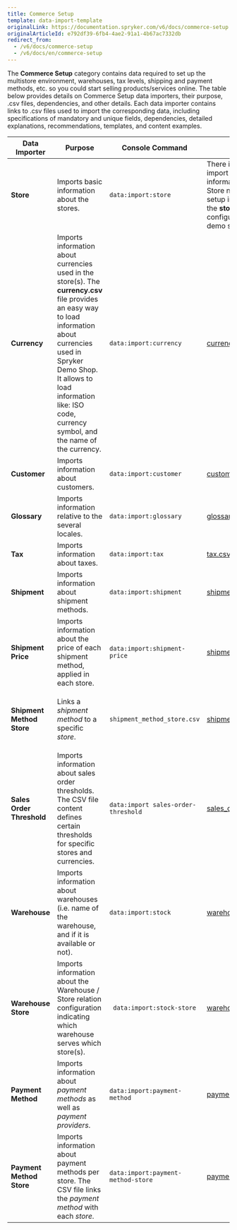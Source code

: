 ```yaml
---
title: Commerce Setup
template: data-import-template
originalLink: https://documentation.spryker.com/v6/docs/commerce-setup
originalArticleId: e792df39-6fb4-4ae2-91a1-4b67ac7332db
redirect_from:
  - /v6/docs/commerce-setup
  - /v6/docs/en/commerce-setup
---
```


The **Commerce Setup** category contains data required to set up the multistore environment, warehouses, tax levels, shipping and payment methods, etc. so you could start selling products/services online. 
The table below provides details on Commerce Setup data importers, their purpose, .csv files, dependencies, and other details. Each data importer contains links to .csv files used to import the corresponding data, including specifications of mandatory and unique fields, dependencies, detailed explanations, recommendations, templates, and content examples.


| Data Importer | Purpose | Console Command| File(s) | Dependencies |
| --- | --- | --- | --- |--- |
| **Store**   | Imports basic information about the stores. |`data:import:store` | There is no CSV file to import the store setup information.</br>Store names and other setup information is set in the **stores.php** configuration file in the demo shop PHP project.  | **stores.php** configuration file of Demo Shop|
| **Currency**  | Imports information about currencies used in the store(s). The **currency.csv** file provides an easy way to load information about currencies used in Spryker Demo Shop. It allows to load information like: ISO code, currency symbol, and the name of the currency.|`data:import:currency` | [currency.csv](/docs/scos/dev/data-import/{{page.version}}/data-import-categories/commerce-setup/file-details-currency.csv.html) | None|
| **Customer**  | Imports information about customers.|`data:import:customer` | [customer.csv](/docs/scos/dev/data-import/{{page.version}}/data-import-categories/commerce-setup/file-details-customer.csv.html) | None|
| **Glossary**  | Imports information relative to the several locales.|`data:import:glossary` | [glossary.csv](/docs/scos/dev/data-import/{{page.version}}/data-import-categories/commerce-setup/file-details-glossary.csv.html) | None|
| **Tax**  |Imports information about taxes.|`data:import:tax` | [tax.csv](/docs/scos/dev/data-import/{{page.version}}/data-import-categories/commerce-setup/file-details-tax.csv.html) | None|
| **Shipment**  |Imports information about shipment methods.|`data:import:shipment` | [shipment.csv](/docs/scos/dev/data-import/{{page.version}}/data-import-categories/commerce-setup/file-details-shipment.csv.html) | None|
| **Shipment Price**  |Imports information about the price of each shipment method, applied in each store.|`data:import:shipment-price` | [shipment_price.csv](/docs/scos/dev/data-import/{{page.version}}/data-import-categories/commerce-setup/file-details-shipment-price.csv.html) | <ul><li>[shipment.cs](/docs/scos/dev/data-import/{{page.version}}/data-import-categories/commerce-setup/file-details-shipment.csv.html)v</li><li>[currency.csv](/docs/scos/dev/data-import/{{page.version}}/data-import-categories/commerce-setup/file-details-currency.csv.html)</li><li>**stores.php** configuration file of demo shop PHP project</li></ul>|
| **Shipment Method Store**  | Links a *shipment method* to a specific *store*.|`shipment_method_store.csv` | [shipment_method_store.csv](/docs/scos/dev/data-import/{{page.version}}/data-import-categories/commerce-setup/file-details-shipment-method-store.csv.html) | <ul><li>[shipment.csv](/docs/scos/dev/data-import/{{page.version}}/data-import-categories/commerce-setup/file-details-shipment.csv.html)</li><li>**stores.php** configuration file of demo shop PHP project</li></ul>|
| **Sales Order Threshold**  | Imports information about sales order thresholds. The CSV file content defines certain thresholds for specific stores and currencies.|`data:import sales-order-threshold` | [sales_order_threshold.csv](/docs/scos/dev/data-import/{{page.version}}/data-import-categories/commerce-setup/file-details-sales-order-threshold.csv.html) | <ul><li>[currency.csv](/docs/scos/dev/data-import/{{page.version}}/data-import-categories/commerce-setup/file-details-currency.csv.html)</li><li>[glossary.csv](/docs/scos/dev/data-import/{{page.version}}/data-import-categories/commerce-setup/file-details-glossary.csv.html)</li><li>**stores.php** configuration file of demo shop PHP project</li></ul>|
| **Warehouse**  | Imports information about warehouses (i.e. name of the warehouse, and if it is available or not).|`data:import:stock` | [warehouse.csv](/docs/scos/dev/data-import/{{page.version}}/data-import-categories/commerce-setup/file-details-warehouse.csv.html) | None|
| **Warehouse Store**  | Imports information about the Warehouse / Store relation configuration indicating which warehouse serves which store(s).|` data:import:stock-store`| [warehouse_store.csv](/docs/scos/dev/data-import/{{page.version}}/data-import-categories/commerce-setup/file-details-warehouse-store.csv.html) | <ul><li>[warehouse.csv](/docs/scos/dev/data-import/{{page.version}}/data-import-categories/commerce-setup/file-details-warehouse.csv.html)</li><li>**stores.php** configuration file of demo shop PHP project</li></ul>|
| **Payment Method**  | Imports information about *payment methods* as well as *payment providers*.|`data:import:payment-method` | [payment_method.csv](/docs/scos/dev/data-import/{{page.version}}/data-import-categories/commerce-setup/file-details-payment-method.csv.html) | None|
| **Payment Method Store**  |Imports information about payment methods per store. The CSV file links the *payment method* with each *store*.|`data:import:payment-method-store`| [payment_method_store.csv](/docs/scos/dev/data-import/{{page.version}}/data-import-categories/commerce-setup/file-details-payment-method-store.csv.html) | <ul><li>[payment_method.csv](/docs/scos/dev/data-import/{{page.version}}/data-import-categories/commerce-setup/file-details-payment-method.csv.html)</li><li>**stores.php** configuration file of demo shop PHP project</li></ul>|
